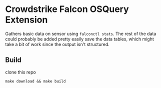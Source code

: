 # Crowdstrike Falcon OSQuery Extension

Gathers basic data on sensor using `falconctl stats`. The rest of the data could probably be added pretty easily save the data tables, which might take a bit of work since the output isn't structured.

## Build

clone this repo

`make download && make build`


